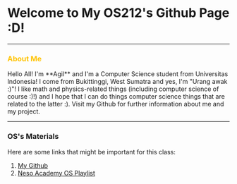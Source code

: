# Welcome to My OS212's Github Page :D!
---
<h3 style="color: #FFC300;"> About Me </h3>
Hello All! I'm **Agil** and I'm a Computer Science student from Universitas Indonesia! I come from Bukittinggi, West Sumatra and yes, I'm "Urang awak :)"! I like math and physics-related things (including computer science of course :)!) and I hope that I can do things computer science things that are related to the latter :). Visit my Github for further information about me and my project.

---
### OS's Materials
Here are some links that might be important for this class:
1. [My Github](github.com/agilghif)
2. [Neso Academy OS Playlist](https://youtube.com/playlist?list=PLBlnK6fEyqRiVhbXDGLXDk_OQAeuVcp2O)

